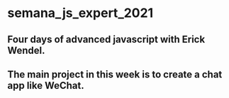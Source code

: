 # semana_js_expert_2021

## Four days of advanced javascript with Erick Wendel.
## The main project in this week is to create a chat app like WeChat.
